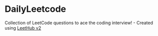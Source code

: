 # DailyLeetcode
Collection of LeetCode questions to ace the coding interview! - Created using [LeetHub v2](https://github.com/arunbhardwaj/LeetHub-2.0)
